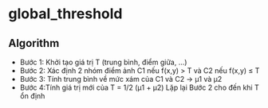 # global_threshold

## Algorithm
* Bước 1: Khởi tạo giá trị T (trung bình, điểm giữa, …)
* Bước 2: Xác định 2 nhóm điểm ảnh C1 nếu f(x,y) > T và C2 nếu f(x,y) ≤ T
* Bước 3: Tính trung bình về mức xám của C1 và C2 -> μ1 và μ2
* Bước 4:Tính giá trị mới của T = 1/2 (μ1 + μ2) Lặp lại Bước 2 cho đến khi T ổn định 
